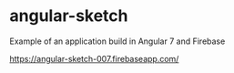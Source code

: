 # angular-sketch
Example of an application build in Angular 7 and Firebase

https://angular-sketch-007.firebaseapp.com/
